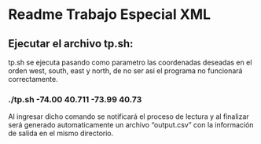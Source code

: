 # Readme Trabajo Especial XML

## Ejecutar el archivo tp.sh:

tp.sh se ejecuta pasando como parametro las coordenadas deseadas en el orden west, south, east y north, de no ser asi el programa no funcionará correctamente.

### ./tp.sh -74.00 40.711 -73.99 40.73

Al ingresar dicho comando se notificará el proceso de lectura y al finalizar será generado automaticamente un archivo “output.csv” con la información de salida en el mismo directorio.
